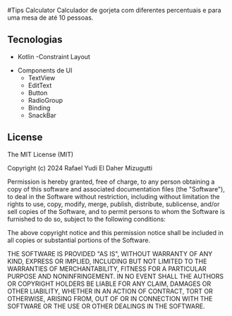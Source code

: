 #Tips Calculator
Calculador de gorjeta com diferentes percentuais e para uma mesa de até 10 pessoas.

## Tecnologias
* Kotlin
-Constraint Layout
- Components de UI
    - TextView
    - EditText
    - Button
    - RadioGroup
    - Binding
    - SnackBar

## License
The MIT License (MIT)

Copyright (c) 2024 Rafael Yudi El Daher Mizugutti

Permission is hereby granted, free of charge, to any person obtaining a copy of
this software and associated documentation files (the "Software"), to deal in
the Software without restriction, including without limitation the rights to
use, copy, modify, merge, publish, distribute, sublicense, and/or sell copies of
the Software, and to permit persons to whom the Software is furnished to do so,
subject to the following conditions:

The above copyright notice and this permission notice shall be included in all
copies or substantial portions of the Software.

THE SOFTWARE IS PROVIDED "AS IS", WITHOUT WARRANTY OF ANY KIND, EXPRESS OR
IMPLIED, INCLUDING BUT NOT LIMITED TO THE WARRANTIES OF MERCHANTABILITY, FITNESS
FOR A PARTICULAR PURPOSE AND NONINFRINGEMENT. IN NO EVENT SHALL THE AUTHORS OR
COPYRIGHT HOLDERS BE LIABLE FOR ANY CLAIM, DAMAGES OR OTHER LIABILITY, WHETHER
IN AN ACTION OF CONTRACT, TORT OR OTHERWISE, ARISING FROM, OUT OF OR IN
CONNECTION WITH THE SOFTWARE OR THE USE OR OTHER DEALINGS IN THE SOFTWARE.
